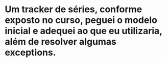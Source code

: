 # Um tracker de séries, conforme exposto no curso, peguei o modelo inicial e adequei ao que eu utilizaria, além de resolver algumas exceptions.
